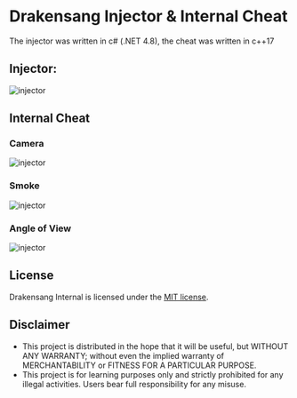 # Drakensang Injector & Internal Cheat

The injector was written in c# (.NET 4.8), the cheat was written in c++17

## Injector:
![injector](https://raw.githubusercontent.com/N3agu/Drakensang-Internal/main/images/injector.png)

## Internal Cheat

### Camera
![injector](https://raw.githubusercontent.com/N3agu/Drakensang-Internal/main/images/camera.png)

### Smoke
![injector](https://raw.githubusercontent.com/N3agu/Drakensang-Internal/main/images/smoke.png)

### Angle of View
![injector](https://raw.githubusercontent.com/N3agu/Drakensang-Internal/main/images/angle.png)

## License
Drakensang Internal is licensed under the [MIT license](https://github.com/N3agu/Drakensang-Internal/blob/main/LICENSE).

## Disclaimer
- This project is distributed in the hope that it will be useful, but WITHOUT ANY WARRANTY; without even the implied warranty of MERCHANTABILITY or FITNESS FOR A PARTICULAR PURPOSE.
- This project is for learning purposes only and strictly prohibited for any illegal activities. Users bear full responsibility for any misuse.
